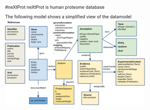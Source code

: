 #neXtProt
neXtProt is human proteome database

The following model shows a simplified view of the datamodel
<a href="assets/rdf-model.png" target="_blank"><img width="90%" src="assets/rdf-model.png"/></a>
